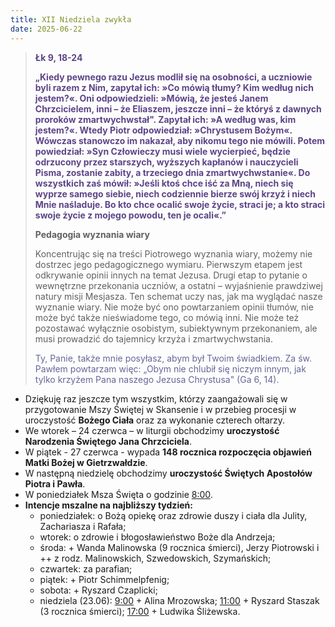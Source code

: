 ```yaml
---
title: XII Niedziela zwykła
date: 2025-06-22
---
```


> **<span style="color: #5D4587;">Łk 9, 18-24 </span>**
>
> **<span style="color: #5D4587;">„Kiedy pewnego razu Jezus modlił się na osobności, a uczniowie byli razem z Nim, zapytał ich: »Co mówią tłumy? Kim według nich jestem?«. Oni odpowiedzieli: »Mówią, że jesteś Janem Chrzcicielem, inni – że Eliaszem, jeszcze inni – że któryś z dawnych proroków zmartwychwstał". Zapytał ich: »A według was, kim jestem?«. Wtedy Piotr odpowiedział: »Chrystusem Bożym«. Wówczas stanowczo im nakazał, aby nikomu tego nie mówili. Potem powiedział: »Syn Człowieczy musi wiele wycierpieć, będzie odrzucony przez starszych, wyższych kapłanów i nauczycieli Pisma, zostanie zabity, a trzeciego dnia zmartwychwstanie«. Do wszystkich zaś mówił: »Jeśli ktoś chce iść za Mną, niech się wyprze samego siebie, niech codziennie bierze swój krzyż i niech Mnie naśladuje. Bo kto chce ocalić swoje życie, straci je; a kto straci swoje życie z mojego powodu, ten je ocali«.”</span>**
>
>
>
> **Pedagogia wyznania wiary**
>
> Koncentrując się na treści Piotrowego wyznania wiary, możemy nie dostrzec jego pedagogicznego wymiaru. Pierwszym etapem jest odkrywanie opinii innych na temat Jezusa. Drugi etap to pytanie o wewnętrzne przekonania uczniów, a ostatni – wyjaśnienie prawdziwej natury misji Mesjasza. Ten schemat uczy nas, jak ma wyglądać nasze wyznanie wiary. Nie może być ono powtarzaniem opinii tłumów, nie może być także nieświadome tego, co mówią inni. Nie może też pozostawać wyłącznie osobistym, subiektywnym przekonaniem, ale musi prowadzić do tajemnicy krzyża i zmartwychwstania.
>
> <span style="color: #666699;">Ty, Panie, także mnie posyłasz, abym był Twoim świadkiem. Za św. Pawłem powtarzam więc: „Obym nie chlubił się niczym innym, jak tylko krzyżem Pana naszego Jezusa Chrystusa" (Ga 6, 14).
> &nbsp;

- Dziękuję raz jeszcze tym wszystkim, którzy zaangażowali się w przygotowanie Mszy Świętej w Skansenie i w przebieg procesji w uroczystość **Bożego Ciała** oraz za wykonanie czterech ołtarzy.
- We wtorek – 24 czerwca –  w liturgii obchodzimy **uroczystość Narodzenia Świętego Jana Chrzciciela**.
- W piątek - 27 czerwca - wypada **148 rocznica rozpoczęcia objawień Matki Bożej w Gietrzwałdzie**.
- W następną niedzielę obchodzimy **uroczystość Świętych Apostołów Piotra i Pawła**.
- W poniedziałek Msza Święta o godzinie <u>8:00</u>.
- **Intencje mszalne na najbliższy tydzień:**
  - poniedziałek: o Bożą opiekę oraz zdrowie duszy i ciała dla Julity, Zachariasza i Rafała;
  - wtorek: o zdrowie i błogosławieństwo Boże dla Andrzeja;
  - środa: + Wanda Malinowska (9 rocznica śmierci), Jerzy Piotrowski i ++ z rodz. Malinowskich, Szwedowskich, Szymańskich;
  - czwartek: za parafian;
  - piątek: + Piotr Schimmelpfenig;
  - sobota: + Ryszard Czaplicki;
  - niedziela (23.06): <u>9:00</u> + Alina Mrozowska; <u>11:00</u> + Ryszard Staszak (3 rocznica śmierci); <u>17:00</u> + Ludwika Śliżewska.

